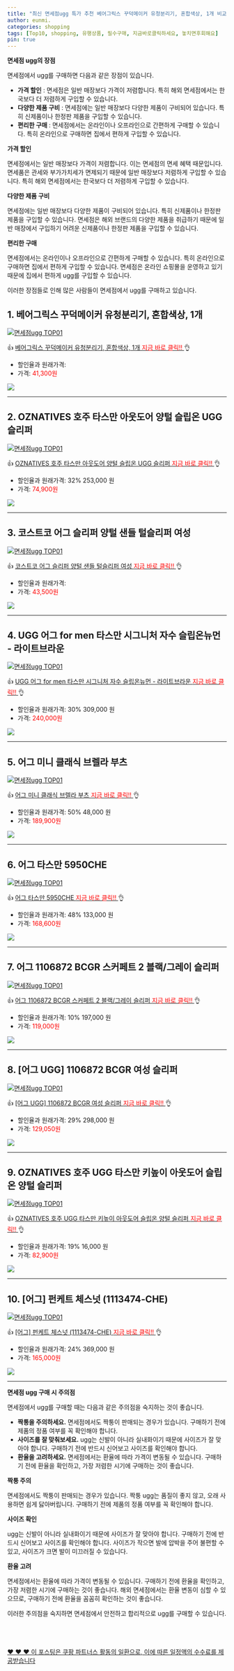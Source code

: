 ```yaml
---
title: "최신 면세점ugg 특가 추천 베어그릭스 꾸덕메이커 유청분리기, 혼합색상, 1개 비교 장점"
author: eunmi.
categories: shopping
tags: [Top10, shopping, 유행상품, 필수구매, 지금바로클릭하세요, 놓치면후회해요]
pin: true
---
```

**면세점 ugg의 장점**

면세점에서 ugg를 구매하면 다음과 같은 장점이 있습니다.

* **가격 할인** : 면세점은 일반 매장보다 가격이 저렴합니다. 특히 해외 면세점에서는 한국보다 더 저렴하게 구입할 수 있습니다.
* **다양한 제품 구비** : 면세점에는 일반 매장보다 다양한 제품이 구비되어 있습니다. 특히 신제품이나 한정판 제품을 구입할 수 있습니다.
* **편리한 구매** : 면세점에서는 온라인이나 오프라인으로 간편하게 구매할 수 있습니다. 특히 온라인으로 구매하면 집에서 편하게 구입할 수 있습니다.

**가격 할인**

면세점에서는 일반 매장보다 가격이 저렴합니다. 이는 면세점의 면세 혜택 때문입니다. 면세품은 관세와 부가가치세가 면제되기 때문에 일반 매장보다 저렴하게 구입할 수 있습니다. 특히 해외 면세점에서는 한국보다 더 저렴하게 구입할 수 있습니다.

**다양한 제품 구비**

면세점에는 일반 매장보다 다양한 제품이 구비되어 있습니다. 특히 신제품이나 한정판 제품을 구입할 수 있습니다. 면세점은 해외 브랜드의 다양한 제품을 취급하기 때문에 일반 매장에서 구입하기 어려운 신제품이나 한정판 제품을 구입할 수 있습니다.

**편리한 구매**

면세점에서는 온라인이나 오프라인으로 간편하게 구매할 수 있습니다. 특히 온라인으로 구매하면 집에서 편하게 구입할 수 있습니다. 면세점은 온라인 쇼핑몰을 운영하고 있기 때문에 집에서 편하게 ugg를 구입할 수 있습니다.

이러한 장점들로 인해 많은 사람들이 면세점에서 ugg를 구매하고 있습니다.

   

## 1. 베어그릭스 꾸덕메이커 유청분리기, 혼합색상, 1개

[![면세점ugg TOP01](https://thumbnail6.coupangcdn.com/thumbnails/remote/230x230ex/image/retail/images/2023/07/06/17/1/53e79fe8-2276-40ef-bd44-433819174c95.png)](https://link.coupang.com/re/AFFSDP?lptag=AF3617701&subid=GithubCoopas&pageKey=7448012121&traceid=V0-153&itemId=19382924345&vendorItemId=86495420432)


👍 [베어그릭스 꾸덕메이커 유청분리기, 혼합색상, 1개 <font color=red> 지금 바로 클릭!! </font> ](https://link.coupang.com/re/AFFSDP?lptag=AF3617701&subid=GithubCoopas&pageKey=7448012121&traceid=V0-153&itemId=19382924345&vendorItemId=86495420432) 👌 


- 할인율과 원래가격: 
- 가격: <span style='color:red'>41,300원</span>

[![](/discount_price.png)](https://link.coupang.com/re/AFFSDP?lptag=AF3617701&subid=GithubCoopas&pageKey=7448012121&traceid=V0-153&itemId=19382924345&vendorItemId=86495420432)

---


   

## 2. OZNATIVES 호주 타스만 아웃도어 양털 슬립온 UGG 슬리퍼

[![면세점ugg TOP01](https://thumbnail9.coupangcdn.com/thumbnails/remote/230x230ex/image/vendor_inventory/ea5a/1db3ab98f0ea928cea5d9adff6d86fd107d49701ef0be9f6b8231897ff3f.jpg)](https://link.coupang.com/re/AFFSDP?lptag=AF3617701&subid=GithubCoopas&pageKey=7549334965&traceid=V0-153&itemId=19863617206&vendorItemId=86964501513)


👍 [OZNATIVES 호주 타스만 아웃도어 양털 슬립온 UGG 슬리퍼 <font color=red> 지금 바로 클릭!! </font> ](https://link.coupang.com/re/AFFSDP?lptag=AF3617701&subid=GithubCoopas&pageKey=7549334965&traceid=V0-153&itemId=19863617206&vendorItemId=86964501513) 👌 


- 할인율과 원래가격: 32%  253,000   원
- 가격: <span style='color:red'>74,900원</span>

[![](/discount_price.png)](https://link.coupang.com/re/AFFSDP?lptag=AF3617701&subid=GithubCoopas&pageKey=7549334965&traceid=V0-153&itemId=19863617206&vendorItemId=86964501513)

---


   

## 3. 코스트코 어그 슬리퍼 양털 샌들 털슬리퍼 여성

[![면세점ugg TOP01](https://thumbnail8.coupangcdn.com/thumbnails/remote/230x230ex/image/vendor_inventory/35a1/8167ee8f67c10e28eebd7a17b38e1efbbf6f03349b102e5c8a0711444781.jpg)](https://link.coupang.com/re/AFFSDP?lptag=AF3617701&subid=GithubCoopas&pageKey=6816405842&traceid=V0-153&itemId=16141259576&vendorItemId=84030087835)


👍 [코스트코 어그 슬리퍼 양털 샌들 털슬리퍼 여성 <font color=red> 지금 바로 클릭!! </font> ](https://link.coupang.com/re/AFFSDP?lptag=AF3617701&subid=GithubCoopas&pageKey=6816405842&traceid=V0-153&itemId=16141259576&vendorItemId=84030087835) 👌 


- 할인율과 원래가격: 
- 가격: <span style='color:red'>43,500원</span>

[![](/discount_price.png)](https://link.coupang.com/re/AFFSDP?lptag=AF3617701&subid=GithubCoopas&pageKey=6816405842&traceid=V0-153&itemId=16141259576&vendorItemId=84030087835)

---


   

## 4. UGG 어그 for men 타스만 시그니처 자수 슬립온뉴먼 - 라이트브라운

[![면세점ugg TOP01](https://thumbnail7.coupangcdn.com/thumbnails/remote/230x230ex/image/vendor_inventory/6bcf/9369953f6a3bb3b5e894c0050845dca05e9f83259d5b7fc9c6f8f14e0b0f.png)](https://link.coupang.com/re/AFFSDP?lptag=AF3617701&subid=GithubCoopas&pageKey=7513569603&traceid=V0-153&itemId=19692277218&vendorItemId=87669098527)


👍 [UGG 어그 for men 타스만 시그니처 자수 슬립온뉴먼 - 라이트브라운 <font color=red> 지금 바로 클릭!! </font> ](https://link.coupang.com/re/AFFSDP?lptag=AF3617701&subid=GithubCoopas&pageKey=7513569603&traceid=V0-153&itemId=19692277218&vendorItemId=87669098527) 👌 


- 할인율과 원래가격: 30%  309,000   원
- 가격: <span style='color:red'>240,000원</span>

[![](/discount_price.png)](https://link.coupang.com/re/AFFSDP?lptag=AF3617701&subid=GithubCoopas&pageKey=7513569603&traceid=V0-153&itemId=19692277218&vendorItemId=87669098527)

---


   

## 5. 어그 미니 클래식 브렐라 부츠

[![면세점ugg TOP01](https://thumbnail9.coupangcdn.com/thumbnails/remote/230x230ex/image/vendor_inventory/6ed1/6409f8c9d4f11f6c171e41c4bda6a3d28cf0a7e618e31575e019e781ac3c.jpg)](https://link.coupang.com/re/AFFSDP?lptag=AF3617701&subid=GithubCoopas&pageKey=7581868100&traceid=V0-153&itemId=20015962467&vendorItemId=87112758068)


👍 [어그 미니 클래식 브렐라 부츠 <font color=red> 지금 바로 클릭!! </font> ](https://link.coupang.com/re/AFFSDP?lptag=AF3617701&subid=GithubCoopas&pageKey=7581868100&traceid=V0-153&itemId=20015962467&vendorItemId=87112758068) 👌 


- 할인율과 원래가격: 50%  48,000   원
- 가격: <span style='color:red'>189,900원</span>

[![](/discount_price.png)](https://link.coupang.com/re/AFFSDP?lptag=AF3617701&subid=GithubCoopas&pageKey=7581868100&traceid=V0-153&itemId=20015962467&vendorItemId=87112758068)

---


   

## 6. 어그 타스만 5950CHE

[![면세점ugg TOP01](https://thumbnail6.coupangcdn.com/thumbnails/remote/230x230ex/image/vendor_inventory/0350/f4801f63f34530676c74b0ef503ff159ec05ca7d608f5095f3fc1c806695.jpg)](https://link.coupang.com/re/AFFSDP?lptag=AF3617701&subid=GithubCoopas&pageKey=7149610056&traceid=V0-153&itemId=17972099202&vendorItemId=87633227947)


👍 [어그 타스만 5950CHE <font color=red> 지금 바로 클릭!! </font> ](https://link.coupang.com/re/AFFSDP?lptag=AF3617701&subid=GithubCoopas&pageKey=7149610056&traceid=V0-153&itemId=17972099202&vendorItemId=87633227947) 👌 


- 할인율과 원래가격: 48%  133,000   원
- 가격: <span style='color:red'>168,600원</span>

[![](/discount_price.png)](https://link.coupang.com/re/AFFSDP?lptag=AF3617701&subid=GithubCoopas&pageKey=7149610056&traceid=V0-153&itemId=17972099202&vendorItemId=87633227947)

---


   

## 7. 어그 1106872 BCGR 스커페트 2 블랙/그레이 슬리퍼

[![면세점ugg TOP01](https://thumbnail10.coupangcdn.com/thumbnails/remote/230x230ex/image/vendor_inventory/385e/e57f6a8c0cf510ad3b126b67fc33e93943d0064094c6730080ac217f38b3.jpg)](https://link.coupang.com/re/AFFSDP?lptag=AF3617701&subid=GithubCoopas&pageKey=7243302514&traceid=V0-153&itemId=18409063655&vendorItemId=85642560542)


👍 [어그 1106872 BCGR 스커페트 2 블랙/그레이 슬리퍼 <font color=red> 지금 바로 클릭!! </font> ](https://link.coupang.com/re/AFFSDP?lptag=AF3617701&subid=GithubCoopas&pageKey=7243302514&traceid=V0-153&itemId=18409063655&vendorItemId=85642560542) 👌 


- 할인율과 원래가격: 10%  197,000   원
- 가격: <span style='color:red'>119,000원</span>

[![](/discount_price.png)](https://link.coupang.com/re/AFFSDP?lptag=AF3617701&subid=GithubCoopas&pageKey=7243302514&traceid=V0-153&itemId=18409063655&vendorItemId=85642560542)

---


   

## 8. [어그 UGG] 1106872 BCGR 여성 슬리퍼

[![면세점ugg TOP01](https://thumbnail9.coupangcdn.com/thumbnails/remote/230x230ex/image/vendor_inventory/0329/e20d969137d3806c0de72f716115eee2d41cd6310a29342fc0d2eae48c98.jpg)](https://link.coupang.com/re/AFFSDP?lptag=AF3617701&subid=GithubCoopas&pageKey=7295430610&traceid=V0-153&itemId=18655703132&vendorItemId=85790441583)


👍 [[어그 UGG] 1106872 BCGR 여성 슬리퍼 <font color=red> 지금 바로 클릭!! </font> ](https://link.coupang.com/re/AFFSDP?lptag=AF3617701&subid=GithubCoopas&pageKey=7295430610&traceid=V0-153&itemId=18655703132&vendorItemId=85790441583) 👌 


- 할인율과 원래가격: 29%  298,000   원
- 가격: <span style='color:red'>129,050원</span>

[![](/discount_price.png)](https://link.coupang.com/re/AFFSDP?lptag=AF3617701&subid=GithubCoopas&pageKey=7295430610&traceid=V0-153&itemId=18655703132&vendorItemId=85790441583)

---


   

## 9. OZNATIVES 호주 UGG 타스만 키높이 아웃도어 슬립온 양털 슬리퍼

[![면세점ugg TOP01](https://thumbnail8.coupangcdn.com/thumbnails/remote/230x230ex/image/vendor_inventory/cf0d/79e8d78d7560e3286dfdea86f2c95a9c7ca6c710838b4024671ff802a670.jpg)](https://link.coupang.com/re/AFFSDP?lptag=AF3617701&subid=GithubCoopas&pageKey=7549374534&traceid=V0-153&itemId=19863821433&vendorItemId=86964702217)


👍 [OZNATIVES 호주 UGG 타스만 키높이 아웃도어 슬립온 양털 슬리퍼 <font color=red> 지금 바로 클릭!! </font> ](https://link.coupang.com/re/AFFSDP?lptag=AF3617701&subid=GithubCoopas&pageKey=7549374534&traceid=V0-153&itemId=19863821433&vendorItemId=86964702217) 👌 


- 할인율과 원래가격: 19%  16,000   원
- 가격: <span style='color:red'>82,900원</span>

[![](/discount_price.png)](https://link.coupang.com/re/AFFSDP?lptag=AF3617701&subid=GithubCoopas&pageKey=7549374534&traceid=V0-153&itemId=19863821433&vendorItemId=86964702217)

---


   

## 10. [어그] 펀케트 체스넛 (1113474-CHE)

[![면세점ugg TOP01](https://thumbnail10.coupangcdn.com/thumbnails/remote/230x230ex/image/vendor_inventory/de8d/a163a197606a640245ac460dca6fa045ac78295fc77176f393e8b1d5de13.jpg)](https://link.coupang.com/re/AFFSDP?lptag=AF3617701&subid=GithubCoopas&pageKey=7524026084&traceid=V0-153&itemId=19739924691&vendorItemId=86843659910)


👍 [[어그] 펀케트 체스넛 (1113474-CHE) <font color=red> 지금 바로 클릭!! </font> ](https://link.coupang.com/re/AFFSDP?lptag=AF3617701&subid=GithubCoopas&pageKey=7524026084&traceid=V0-153&itemId=19739924691&vendorItemId=86843659910) 👌 


- 할인율과 원래가격: 24%  369,000   원
- 가격: <span style='color:red'>165,000원</span>

[![](/discount_price.png)](https://link.coupang.com/re/AFFSDP?lptag=AF3617701&subid=GithubCoopas&pageKey=7524026084&traceid=V0-153&itemId=19739924691&vendorItemId=86843659910)

---
**면세점 ugg 구매 시 주의점**

면세점에서 ugg를 구매할 때는 다음과 같은 주의점을 숙지하는 것이 좋습니다.

* **짝퉁을 주의하세요.** 면세점에서도 짝퉁이 판매되는 경우가 있습니다. 구매하기 전에 제품의 정품 여부를 꼭 확인해야 합니다.
* **사이즈를 잘 맞춰보세요.** ugg는 신발이 아니라 실내화이기 때문에 사이즈가 잘 맞아야 합니다. 구매하기 전에 반드시 신어보고 사이즈를 확인해야 합니다.
* **환율을 고려하세요.** 면세점에서는 환율에 따라 가격이 변동될 수 있습니다. 구매하기 전에 환율을 확인하고, 가장 저렴한 시기에 구매하는 것이 좋습니다.

**짝퉁 주의**

면세점에서도 짝퉁이 판매되는 경우가 있습니다. 짝퉁 ugg는 품질이 좋지 않고, 오래 사용하면 쉽게 닳아버립니다. 구매하기 전에 제품의 정품 여부를 꼭 확인해야 합니다.

**사이즈 확인**

ugg는 신발이 아니라 실내화이기 때문에 사이즈가 잘 맞아야 합니다. 구매하기 전에 반드시 신어보고 사이즈를 확인해야 합니다. 사이즈가 작으면 발에 압박을 주어 불편할 수 있고, 사이즈가 크면 발이 미끄러질 수 있습니다.

**환율 고려**

면세점에서는 환율에 따라 가격이 변동될 수 있습니다. 구매하기 전에 환율을 확인하고, 가장 저렴한 시기에 구매하는 것이 좋습니다. 해외 면세점에서는 환율 변동이 심할 수 있으므로, 구매하기 전에 환율을 꼼꼼히 확인하는 것이 좋습니다.

이러한 주의점을 숙지하면 면세점에서 안전하고 합리적으로 ugg를 구매할 수 있습니다.<br><br><br><br><br> [ ❤ ❤ ❤ 이 포스팅은 쿠팡 파트너스 활동의 일환으로, 이에 따른 일정액의 수수료를 제공받습니다](https://link.coupang.com/a/bcEFyh)